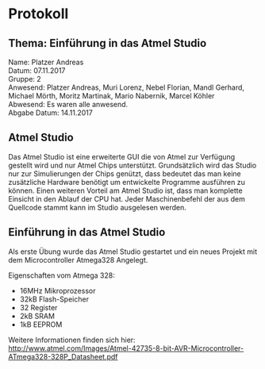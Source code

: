 # Protokoll
## Thema: Einführung in das Atmel Studio

Name: Platzer Andreas <br>
Datum: 07.11.2017 <br>
Gruppe: 2 <br>
Anwesend: Platzer Andreas, Muri Lorenz, Nebel Florian, Mandl Gerhard, Michael Mörth, Moritz Martinak, Mario Nabernik, Marcel Köhler <br>
Abwesend: Es waren alle anwesend. <br>
Abgabe Datum: 14.11.2017 <br>

## Atmel Studio 

Das Atmel Studio ist eine erweiterte GUI die von Atmel zur Verfügung gestellt wird und nur Atmel Chips unterstützt. Grundsätzlich wird das Studio nur zur Simulierungen der Chips genützt, dass bedeutet das man keine zusätzliche Hardware benötigt um entwickelte Programme ausführen zu können. Einen weiteren Vorteil am Atmel Studio ist, dass man komplette Einsicht in den Ablauf der CPU hat. Jeder Maschinenbefehl der aus dem Quellcode stammt kann im Studio ausgelesen werden.


## Einführung in das Atmel Studio

Als erste Übung wurde das Atmel Studio gestartet und ein neues Projekt mit dem Microcontroller Atmega328 Angelegt. <br>

Eigenschaften vom Atmega 328: <br>

* 16MHz Mikroprozessor
* 32kB Flash-Speicher
* 32 Register
* 2kB SRAM
* 1kB EEPROM

Weitere Informationen finden sich hier: http://www.atmel.com/Images/Atmel-42735-8-bit-AVR-Microcontroller-ATmega328-328P_Datasheet.pdf 

